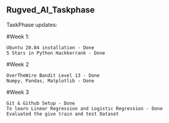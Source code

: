 ## Rugved_AI_Taskphase
TaskPhase updates:


#Week 1:

    Ubuntu 20.04 installation - Done
    5 Stars in Python Hackkerrank - Done


#Week 2


    OverTheWire Bandit Level 13 - Done
    Numpy, Pandas, Matplotlib - Done


#Week 3


    Git & Github Setup - Done
    To learn Linear Regression and Logistic Regression - Done
    Evaluated the give train and test Dataset
